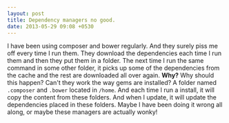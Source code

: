 ```yaml
---
layout: post
title: Dependency managers no good.
date: 2013-05-29 09:08 +0530
---
```


I have been using composer and bower regularly. And they surely piss me off every time I run them. They download the dependencies each time I run them and then they put them in a folder. The next time I run the same command in some other folder, it picks up some of the dependencies from the cache and the rest are downloaded all over again. **Why?** Why should this happen? Can't they work the way gems are installed? A folder named `.composer` and `.bower` located in `/home`. And each time I run a install, it will copy the content from these folders. And when I update, it will update the dependencies placed in these folders. Maybe I have been doing it wrong all along, or maybe these managers are actually wonky!
